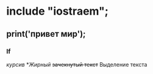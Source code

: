 # include "iostraem";
## print('привет мир');
### lf
*курсив*
**Жирный*
~~зачекнутый текст~~
Выделение текста
